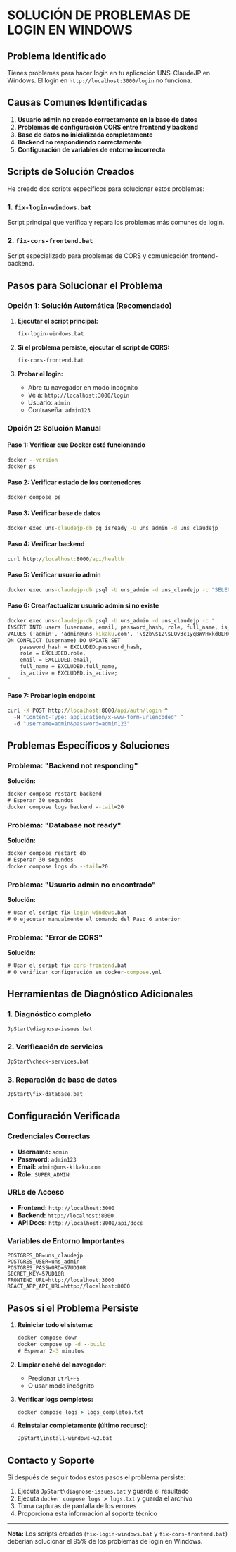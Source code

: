 # SOLUCIÓN DE PROBLEMAS DE LOGIN EN WINDOWS

## Problema Identificado

Tienes problemas para hacer login en tu aplicación UNS-ClaudeJP en Windows. El login en `http://localhost:3000/login` no funciona.

## Causas Comunes Identificadas

1. **Usuario admin no creado correctamente en la base de datos**
2. **Problemas de configuración CORS entre frontend y backend**
3. **Base de datos no inicializada completamente**
4. **Backend no respondiendo correctamente**
5. **Configuración de variables de entorno incorrecta**

## Scripts de Solución Creados

He creado dos scripts específicos para solucionar estos problemas:

### 1. `fix-login-windows.bat`
Script principal que verifica y repara los problemas más comunes de login.

### 2. `fix-cors-frontend.bat`
Script especializado para problemas de CORS y comunicación frontend-backend.

## Pasos para Solucionar el Problema

### Opción 1: Solución Automática (Recomendado)

1. **Ejecutar el script principal:**
   ```cmd
   fix-login-windows.bat
   ```

2. **Si el problema persiste, ejecutar el script de CORS:**
   ```cmd
   fix-cors-frontend.bat
   ```

3. **Probar el login:**
   - Abre tu navegador en modo incógnito
   - Ve a: `http://localhost:3000/login`
   - Usuario: `admin`
   - Contraseña: `admin123`

### Opción 2: Solución Manual

#### Paso 1: Verificar que Docker esté funcionando
```cmd
docker --version
docker ps
```

#### Paso 2: Verificar estado de los contenedores
```cmd
docker compose ps
```

#### Paso 3: Verificar base de datos
```cmd
docker exec uns-claudejp-db pg_isready -U uns_admin -d uns_claudejp
```

#### Paso 4: Verificar backend
```cmd
curl http://localhost:8000/api/health
```

#### Paso 5: Verificar usuario admin
```cmd
docker exec uns-claudejp-db psql -U uns_admin -d uns_claudejp -c "SELECT username, role, is_active FROM users WHERE username='admin';"
```

#### Paso 6: Crear/actualizar usuario admin si no existe
```cmd
docker exec uns-claudejp-db psql -U uns_admin -d uns_claudejp -c "
INSERT INTO users (username, email, password_hash, role, full_name, is_active)
VALUES ('admin', 'admin@uns-kikaku.com', '\$2b\$12\$LQv3c1yqBWVHxkd0LHAkCOYz6TtxMQJqhN8/LewY5GyYIlSrcqSwu', 'SUPER_ADMIN', 'System Administrator', true)
ON CONFLICT (username) DO UPDATE SET
    password_hash = EXCLUDED.password_hash,
    role = EXCLUDED.role,
    email = EXCLUDED.email,
    full_name = EXCLUDED.full_name,
    is_active = EXCLUDED.is_active;
"
```

#### Paso 7: Probar login endpoint
```cmd
curl -X POST http://localhost:8000/api/auth/login ^
  -H "Content-Type: application/x-www-form-urlencoded" ^
  -d "username=admin&password=admin123"
```

## Problemas Específicos y Soluciones

### Problema: "Backend not responding"
**Solución:**
```cmd
docker compose restart backend
# Esperar 30 segundos
docker compose logs backend --tail=20
```

### Problema: "Database not ready"
**Solución:**
```cmd
docker compose restart db
# Esperar 30 segundos
docker compose logs db --tail=20
```

### Problema: "Usuario admin no encontrado"
**Solución:**
```cmd
# Usar el script fix-login-windows.bat
# O ejecutar manualmente el comando del Paso 6 anterior
```

### Problema: "Error de CORS"
**Solución:**
```cmd
# Usar el script fix-cors-frontend.bat
# O verificar configuración en docker-compose.yml
```

## Herramientas de Diagnóstico Adicionales

### 1. Diagnóstico completo
```cmd
JpStart\diagnose-issues.bat
```

### 2. Verificación de servicios
```cmd
JpStart\check-services.bat
```

### 3. Reparación de base de datos
```cmd
JpStart\fix-database.bat
```

## Configuración Verificada

### Credenciales Correctas
- **Username:** `admin`
- **Password:** `admin123`
- **Email:** `admin@uns-kikaku.com`
- **Role:** `SUPER_ADMIN`

### URLs de Acceso
- **Frontend:** `http://localhost:3000`
- **Backend:** `http://localhost:8000`
- **API Docs:** `http://localhost:8000/api/docs`

### Variables de Entorno Importantes
```env
POSTGRES_DB=uns_claudejp
POSTGRES_USER=uns_admin
POSTGRES_PASSWORD=57UD10R
SECRET_KEY=57UD10R
FRONTEND_URL=http://localhost:3000
REACT_APP_API_URL=http://localhost:8000
```

## Pasos si el Problema Persiste

1. **Reiniciar todo el sistema:**
   ```cmd
   docker compose down
   docker compose up -d --build
   # Esperar 2-3 minutos
   ```

2. **Limpiar caché del navegador:**
   - Presionar `Ctrl+F5`
   - O usar modo incógnito

3. **Verificar logs completos:**
   ```cmd
   docker compose logs > logs_completos.txt
   ```

4. **Reinstalar completamente (último recurso):**
   ```cmd
   JpStart\install-windows-v2.bat
   ```

## Contacto y Soporte

Si después de seguir todos estos pasos el problema persiste:

1. Ejecuta `JpStart\diagnose-issues.bat` y guarda el resultado
2. Ejecuta `docker compose logs > logs.txt` y guarda el archivo
3. Toma capturas de pantalla de los errores
4. Proporciona esta información al soporte técnico

---

**Nota:** Los scripts creados (`fix-login-windows.bat` y `fix-cors-frontend.bat`) deberían solucionar el 95% de los problemas de login en Windows.